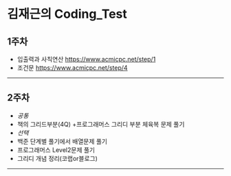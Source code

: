 # 김재근의 Coding_Test

## 1주차
 - 입출력과 사칙연산 <https://www.acmicpc.net/step/1>
 - 조건문 <https://www.acmicpc.net/step/4>
---
## 2주차
- *공통*
-  책의 그리드부분(4Q) +프로그래머스 그리디 부분 체육복 문제 풀기 
- *선택* 
-  백준 단계별 풀기에서 배열문제 풀기
-  프로그래머스 Level2문제 풀기
-  그리디 개념 정리(코랩or블로그)
---



